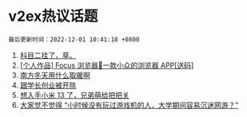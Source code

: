 # v2ex热议话题

`最后更新时间：2022-12-01 10:41:18 +0800`

1. [科目二挂了，草。](https://www.v2ex.com/t/899050)
1. [[个人作品] Focus 浏览器🚀一款小众的浏览器 APP[送码]](https://www.v2ex.com/t/899004)
1. [南方冬天用什么取暖啊](https://www.v2ex.com/t/899099)
1. [跟学长创业被开除](https://www.v2ex.com/t/899021)
1. [想入手小米 13 了，兄弟萌给把把关](https://www.v2ex.com/t/899045)
1. [大家觉不觉得 “小时候没有玩过游戏机的人，大学期间容易沉迷网游？”](https://www.v2ex.com/t/899036)

